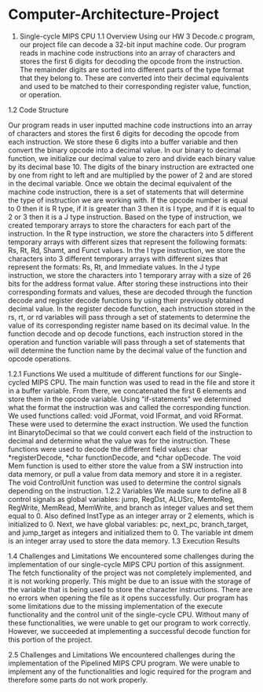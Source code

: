 # Computer-Architecture-Project


1.	Single-cycle MIPS CPU 
1.1	Overview
Using our HW 3 Decode.c program, our project file can decode a 32-bit input machine code. Our program reads in machine code instructions into an array of characters and stores the first 6 digits for decoding the opcode from the instruction. The remainder digits are sorted into different parts of the type format that they belong to. These are converted into their decimal equivalents and used to be matched to their corresponding register value, function, or operation. 

1.2	Code Structure

Our program reads in user inputted machine code instructions into an array of characters and stores the first 6 digits for decoding the opcode from each instruction. We store these 6 digits into a buffer variable and then convert the binary opcode into a decimal value. In our binary to decimal function, we initialize our decimal value to zero and divide each binary value by its decimal base 10. The digits of the binary instruction are extracted one by one from right to left and are multiplied by the power of 2 and are stored in the decimal variable. Once we obtain the decimal equivalent of the machine code instruction, there is a set of statements that will determine the type of instruction we are working with. If the opcode number is equal to 0 then it is R type, if it is greater than 3 then it is I type, and if it is equal to 2 or 3 then it is a J type instruction. Based on the type of instruction, we created temporary arrays to store the characters for each part of the instruction. In the R type instruction, we store the characters into 5 different temporary arrays with different sizes that represent the following formats: Rs, Rt, Rd, Shamt, and Funct values. In the I type instruction, we store the characters into 3 different temporary arrays with different sizes that represent the formats: Rs, Rt, and Immediate values. In the J type instruction, we store the characters into 1 temporary array with a size of 26 bits for the address format value. After storing these instructions into their corresponding formats and values, these are decoded through the function decode and register decode functions by using their previously obtained decimal value. In the register decode function, each instruction stored in the rs, rt, or rd variables will pass through a set of statements to determine the value of its corresponding register name based on its decimal value. In the function decode and op decode functions, each instruction stored in the operation and function variable will pass through a set of statements that will determine the function name by the decimal value of the function and opcode operations.

1.2.1	Functions
We used a multitude of different functions for our Single-cycled MIPS CPU. The main function was used to read in the file and store it in a buffer variable. From there, we concatenated the first 6 elements and store them in the opcode variable. Using “if-statements" we determined what the format the instruction was and called the corresponding function. We used functions called: void JFormat, void IFormat, and void RFormat. These were used to determine the exact instruction. We used the function int BinarytoDecimal so that we could convert each field of the instruction to decimal and determine what the value was for the instruction. These functions were used to decode the different field values: char *registerDecode, *char functionDecode, and *char opDecode. The void Mem function is used to either store the value from a SW instruction into data memory, or pull a value from data memory and store it in a register. The void ControlUnit function was used to determine the control signals depending on the instruction.
1.2.2	Variables
We made sure to define all 8 control signals as global variables: jump, RegDst, ALUSrc, MemtoReg, RegWrite, MemRead, MemWrite, and branch as integer values and set them equal to 0. Also defined InstType as an integer array or 2 elements, which is initialized to 0. Next, we have global variables: pc, next_pc, branch_target, and jump_target as integers and initialized them to 0. The variable int dmem is an integer array used to store the data memory.
1.3	Execution Results

  
1.4	Challenges and Limitations
 We encountered some challenges during the implementation of our single-cycle MIPS CPU portion of this assignment. The fetch functionality of the project was not completely implemented, and it is not working properly. This might be due to an issue with the storage of the variable that is being used to store the character instructions. There are no errors when opening the file as it opens successfully. Our program has some limitations due to the missing implementation of the execute functionality and the control unit of the single-cycle CPU. Without many of these functionalities, we were unable to get our program to work correctly. However, we succeeded at implementing a successful decode function for this portion of the project.

2.5	Challenges and Limitations
We encountered challenges during the implementation of the Pipelined MIPS CPU program. We were unable to implement any of the functionalities and logic required for the program and therefore some parts do not work properly. 
